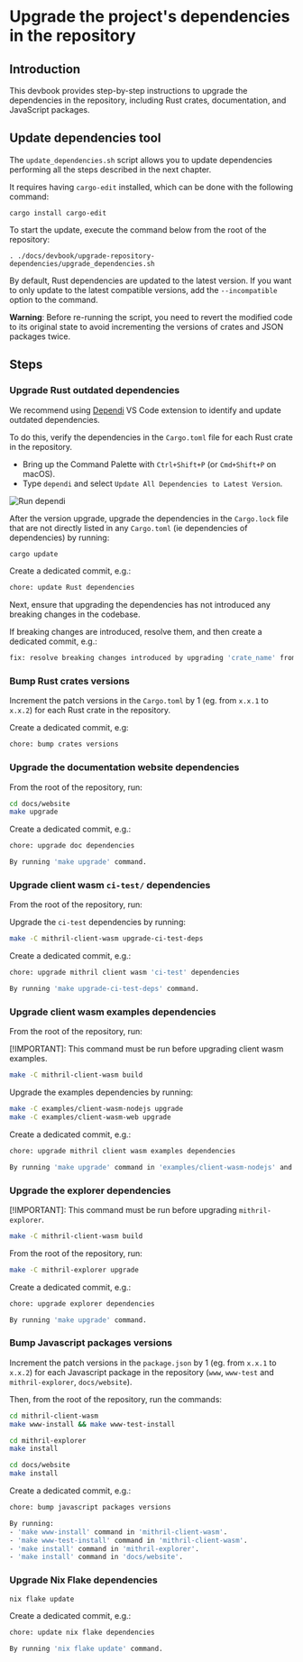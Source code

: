 # Upgrade the project's dependencies in the repository

## Introduction

This devbook provides step-by-step instructions to upgrade the dependencies in the repository, including Rust crates, documentation, and JavaScript packages.

## Update dependencies tool

The `update_dependencies.sh` script allows you to update dependencies performing all the steps described in the next chapter.

It requires having `cargo-edit` installed, which can be done with the following command:

```
cargo install cargo-edit
```

To start the update, execute the command below from the root of the repository:

```
. ./docs/devbook/upgrade-repository-dependencies/upgrade_dependencies.sh
```

By default, Rust dependencies are updated to the latest version. If you want to only update to the latest compatible versions, add the `--incompatible` option to the command.

**Warning**: Before re-running the script, you need to revert the modified code to its original state to avoid incrementing the versions of crates and JSON packages twice.

## Steps

### Upgrade Rust outdated dependencies

We recommend using [Dependi](https://dependi.io/) VS Code extension to identify and update outdated dependencies.

To do this, verify the dependencies in the `Cargo.toml` file for each Rust crate in the repository.

- Bring up the Command Palette with `Ctrl+Shift+P` (or `Cmd+Shift+P` on macOS).
- Type `dependi` and select `Update All Dependencies to Latest Version`.

![Run dependi](./img/run-dependi.png)

After the version upgrade, upgrade the dependencies in the `Cargo.lock` file that are not directly listed in any `Cargo.toml` (ie dependencies of dependencies) by running:

```bash
cargo update
```

Create a dedicated commit, e.g.:

```bash
chore: update Rust dependencies
```

Next, ensure that upgrading the dependencies has not introduced any breaking changes in the codebase.

If breaking changes are introduced, resolve them, and then create a dedicated commit, e.g.:

```bash
fix: resolve breaking changes introduced by upgrading 'crate_name' from 'x.0.99' to 'x.1.0'
```

### Bump Rust crates versions

Increment the patch versions in the `Cargo.toml` by 1 (eg. from `x.x.1` to `x.x.2`) for each Rust crate in the repository.

Create a dedicated commit, e.g:

```bash
chore: bump crates versions
```

### Upgrade the documentation website dependencies

From the root of the repository, run:

```bash
cd docs/website
make upgrade
```

Create a dedicated commit, e.g.:

```bash
chore: upgrade doc dependencies

By running 'make upgrade' command.
```

### Upgrade client wasm `ci-test/` dependencies

From the root of the repository, run:

Upgrade the `ci-test` dependencies by running:

```bash
make -C mithril-client-wasm upgrade-ci-test-deps
```

Create a dedicated commit, e.g.:

```bash
chore: upgrade mithril client wasm 'ci-test' dependencies

By running 'make upgrade-ci-test-deps' command.
```

### Upgrade client wasm examples dependencies

From the root of the repository, run:

[!IMPORTANT]: This command must be run before upgrading client wasm examples.

```bash
make -C mithril-client-wasm build
```

Upgrade the examples dependencies by running:

```bash
make -C examples/client-wasm-nodejs upgrade
make -C examples/client-wasm-web upgrade
```

Create a dedicated commit, e.g.:

```bash
chore: upgrade mithril client wasm examples dependencies

By running 'make upgrade' command in 'examples/client-wasm-nodejs' and 'examples/client-wasm-web'.
```

### Upgrade the explorer dependencies

[!IMPORTANT]: This command must be run before upgrading `mithril-explorer`.

```bash
make -C mithril-client-wasm build
```

From the root of the repository, run:

```bash
make -C mithril-explorer upgrade
```

Create a dedicated commit, e.g.:

```bash
chore: upgrade explorer dependencies

By running 'make upgrade' command.
```

### Bump Javascript packages versions

Increment the patch versions in the `package.json` by 1 (eg. from `x.x.1` to `x.x.2`) for each Javascript package in the repository (`www`, `www-test` and `mithril-explorer`, `docs/website`).

Then, from the root of the repository, run the commands:

```bash
cd mithril-client-wasm
make www-install && make www-test-install
```

```bash
cd mithril-explorer
make install
```

```bash
cd docs/website
make install
```

Create a dedicated commit, e.g.:

```bash
chore: bump javascript packages versions

By running:
- 'make www-install' command in 'mithril-client-wasm'.
- 'make www-test-install' command in 'mithril-client-wasm'.
- 'make install' command in 'mithril-explorer'.
- 'make install' command in 'docs/website'.
```

### Upgrade Nix Flake dependencies

```bash
nix flake update
```

Create a dedicated commit, e.g.:

```bash
chore: update nix flake dependencies

By running 'nix flake update' command.
```
